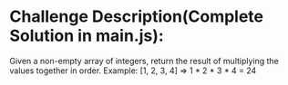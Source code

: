 # Challenge Description(Complete Solution in main.js):
Given a non-empty array of integers, return the result of multiplying the values together in order. 
Example:
[1, 2, 3, 4] => 1 * 2 * 3 * 4 = 24
